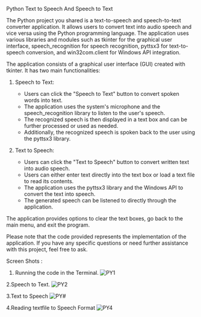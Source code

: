 Python Text to Speech And Speech to Text

The Python project you shared is a text-to-speech and speech-to-text converter application. It allows users to convert text into audio speech and vice versa using the Python programming language. The application uses various libraries and modules such as tkinter for the graphical user interface, speech_recognition for speech recognition, pyttsx3 for text-to-speech conversion, and win32com.client for Windows API integration.

The application consists of a graphical user interface (GUI) created with tkinter. It has two main functionalities:

1. Speech to Text:
   - Users can click the "Speech to Text" button to convert spoken words into text.
   - The application uses the system's microphone and the speech_recognition library to listen to the user's speech.
   - The recognized speech is then displayed in a text box and can be further processed or used as needed.
   - Additionally, the recognized speech is spoken back to the user using the pyttsx3 library.

2. Text to Speech:
   - Users can click the "Text to Speech" button to convert written text into audio speech.
   - Users can either enter text directly into the text box or load a text file to read its contents.
   - The application uses the pyttsx3 library and the Windows API to convert the text into speech.
   - The generated speech can be listened to directly through the application.

The application provides options to clear the text boxes, go back to the main menu, and exit the program.

Please note that the code provided represents the implementation of the application. If you have any specific questions or need further assistance with this project, feel free to ask.

Screen Shots :
1. Running the code in the Terminal.
![PY1](https://github.com/sankalp-io/python-TtoSandStoT/assets/99067768/37aec8c7-99a9-411c-a846-5ba5ea1b1652)

2.Speech to Text.
![PY2](https://github.com/sankalp-io/python-TtoSandStoT/assets/99067768/b2510b8a-8d7a-4c9e-b27e-5320e59eb47d)

3.Text to Speech
![PY#](https://github.com/sankalp-io/python-TtoSandStoT/assets/99067768/67dc2db7-ad81-47a3-b585-92577f8be116)

4.Reading textfile to Speech Format
![PY4](https://github.com/sankalp-io/python-TtoSandStoT/assets/99067768/773655ab-4ec3-45ce-a2bd-51e31816c091)



